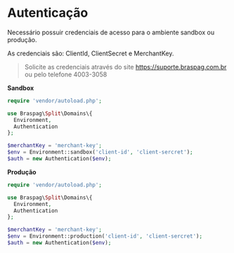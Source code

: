 # Autenticação

Necessário possuir credenciais de acesso para o ambiente sandbox ou produção.

As credenciais são: ClientId, ClientSecret e MerchantKey.

> Solicite as credenciais através do site https://suporte.braspag.com.br ou pelo telefone 4003-3058

**Sandbox**

```php
require 'vendor/autoload.php';

use Braspag\Split\Domains\{
  Environment,
  Authentication
};

$merchantKey = 'merchant-key';
$env = Environment::sandbox('client-id', 'client-sercret');
$auth = new Authentication($env);
```

**Produção**

```php
require 'vendor/autoload.php';

use Braspag\Split\Domains\{
  Environment,
  Authentication
};

$merchantKey = 'merchant-key';
$env = Environment::production('client-id', 'client-sercret');
$auth = new Authentication($env);
```